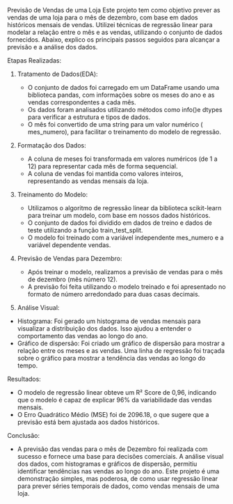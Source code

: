 Previsão de Vendas de uma Loja
Este projeto tem como objetivo prever as vendas de uma loja para o mês de dezembro, com base em dados históricos mensais de vendas. Utilizei técnicas de regressão linear para modelar a relação entre o mês e as vendas, utilizando o conjunto de dados fornecidos. Abaixo, explico os principais passos seguidos para alcançar a previsão e a análise dos dados.

Etapas Realizadas:
 1. Tratamento de Dados(EDA):

    - O conjunto de dados foi carregado em um DataFrame usando uma biblioteca pandas, com informações sobre os meses do ano e as vendas correspondentes a cada mês.
    - Os dados foram analisados ​​utilizando métodos como info()e dtypes para verificar a estrutura e tipos de dados.
    - O mês foi convertido de uma string para um valor numérico ( mes_numero), para facilitar o treinamento do modelo de regressão.

 2. Formatação dos Dados:

    - A coluna de meses foi transformada em valores numéricos (de 1 a 12) para representar cada mês de forma sequencial.
    - A coluna de vendas foi mantida como valores inteiros, representando as vendas mensais da loja.

 3. Treinamento do Modelo:

    - Utilizamos o algoritmo de regressão linear da biblioteca scikit-learn para treinar um modelo, com base em nossos dados históricos.
    - O conjunto de dados foi dividido em dados de treino e dados de teste utilizando a função train_test_split.
    - O modelo foi treinado com a variável independente mes_numero e a variável dependente vendas.

 4. Previsão de Vendas para Dezembro:

    - Após treinar o modelo, realizamos a previsão de vendas para o mês de dezembro (mês número 12).
    - A previsão foi feita utilizando o modelo treinado e foi apresentado no formato de número arredondado para duas casas decimais.

 5. Análise Visual:

   - Histograma: Foi gerado um histograma de vendas mensais para visualizar a distribuição dos dados. Isso ajudou a entender o comportamento das vendas ao longo do ano.
   - Gráfico de dispersão: Foi criado um gráfico de dispersão para mostrar a relação entre os meses e as vendas. Uma linha de regressão foi traçada sobre o gráfico para mostrar a tendência das vendas ao longo do tempo.

Resultados:

  - O modelo de regressão linear obteve um R² Score de 0,96, indicando que o modelo é capaz de explicar 96% da variabilidade das vendas mensais.
  - O Erro Quadrático Médio (MSE) foi de 2096.18, o que sugere que a previsão está bem ajustada aos dados históricos.

Conclusão:
  - A previsão das vendas para o mês de Dezembro foi realizada com sucesso e fornece uma base para decisões comerciais. A análise visual dos dados, com histogramas e gráficos de dispersão, permitiu identificar tendências nas vendas ao longo do ano. Este projeto é uma demonstração simples, mas poderosa, de como usar regressão linear para prever séries temporais de dados, como vendas mensais de uma loja.


